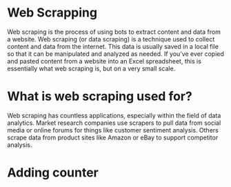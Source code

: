 # Web Scrapping
Web scraping is the process of using bots to extract content and data from a website.
Web scraping (or data scraping) is a technique used to collect content and data from the internet. This data is usually saved in a local file so that it can be manipulated and analyzed as needed. If you’ve ever copied and pasted content from a website into an Excel spreadsheet, this is essentially what web scraping is, but on a very small scale.

# What is web scraping used for?
Web scraping has countless applications, especially within the field of data analytics. Market research companies use scrapers to pull data from social media or online forums for things like customer sentiment analysis. Others scrape data from product sites like Amazon or eBay to support competitor analysis.

# Adding counter
